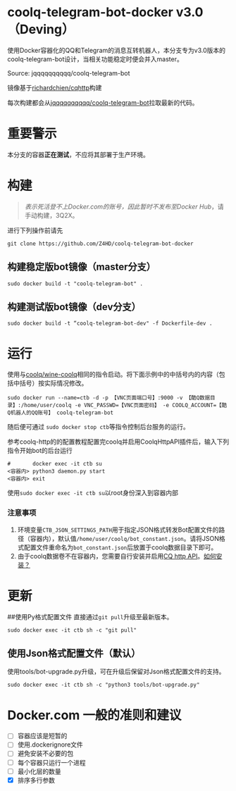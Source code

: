 # coolq-telegram-bot-docker v3.0（Deving）

使用Docker容器化的QQ和Telegram的消息互转机器人，本分支专为v3.0版本的coolq-telegram-bot设计，当相关功能稳定时便会并入master。

Source: jqqqqqqqqqq/coolq-telegram-bot

镜像基于[richardchien/cqhttp](https://richardchien.github.io/coolq-http-api/3.3/#/Docker)构建

每次构建都会从[jqqqqqqqqqq/coolq-telegram-bot](https://github.com/jqqqqqqqqqq/coolq-telegram-bot)拉取最新的代码。

# 重要警示
本分支的容器**正在测试**，不应将其部署于生产环境。

# 构建
>*表示死活登不上Docker.com的账号，因此暂时不发布至Docker Hub*，请手动构建，3Q2X。

进行下列操作前请先
```shell
git clone https://github.com/Z4HD/coolq-telegram-bot-docker
```


## 构建稳定版bot镜像（master分支）
```shell
sudo docker build -t "coolq-telegram-bot" .
```

## 构建测试版bot镜像（dev分支）
```shell
sudo docker build -t “coolq-telegram-bot-dev" -f Dockerfile-dev .
```

# 运行
使用与[coolq/wine-coolq](https://cqp.cc/t/34558)相同的指令启动。将下面示例中的中括号内的内容（包括中括号）按实际情况修改。

```shell
sudo docker run --name=ctb -d -p 【VNC页面端口号】:9000 -v 【酷Q数据目录】:/home/user/coolq -e VNC_PASSWD=【VNC页面密码】 -e COOLQ_ACCOUNT=【酷Q机器人的QQ账号】 coolq-telegram-bot
```

随后便可通过 `sudo docker stop ctb`等指令控制后台服务的运行。

参考coolq-http的的配置教程配置完coolq并启用CoolqHttpAPI插件后，输入下列指令开始bot的后台运行

```shell
#       docker exec -it ctb su
<容器内> python3 daemon.py start
<容器内> exit
```

使用`sudo docker exec -it ctb su`以root身份深入到容器内部

### 注意事项
1. 环境变量`CTB_JSON_SETTINGS_PATH`用于指定JSON格式转发Bot配置文件的路径（容器内），默认值`/home/user/coolq/bot_constant.json`。请将JSON格式配置文件重命名为`bot_constant.json`后放置于coolq数据目录下即可。
2. 由于coolq数据卷不在容器内，您需要自行安装并启用[CQ http API](https://github.com/jqqqqqqqqqq/coolq-telegram-bot/releases/tag/v2.5.0)。[如何安装？](https://github.com/jqqqqqqqqqq/coolq-telegram-bot/tree/v2.5.0#安装酷q-socket-api)

# 更新

##使用Py格式配置文件
直接通过`git pull`升级至最新版本。

```shell
sudo docker exec -it ctb sh -c "git pull"
```

## 使用Json格式配置文件（默认）
使用tools/bot-upgrade.py升级，可在升级后保留对Json格式配置文件的支持。

```shell
sudo docker exec -it ctb sh -c "python3 tools/bot-upgrade.py"
```

# Docker.com 一般的准则和建议
- [ ] 容器应该是短暂的
- [ ] 使用.dockerignore文件
- [ ] 避免安装不必要的包
- [ ] 每个容器只运行一个进程
- [ ] 最小化层的数量
- [x] 排序多行参数

